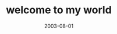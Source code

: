 ---
layout: base.njk
title : 'welcome to my world' 
view_title : 'welcome to my world' 
year : '2003' 
date : '2003-08-01' 
img_file : '/drawing/welcometomyworld2.png' 
html_file : 'welcometomyworld2' 
next_html : 'yourenotfunnyanymore.html' 
year_order : '115' 
permalink : "title/{{html_file}}.html"
---